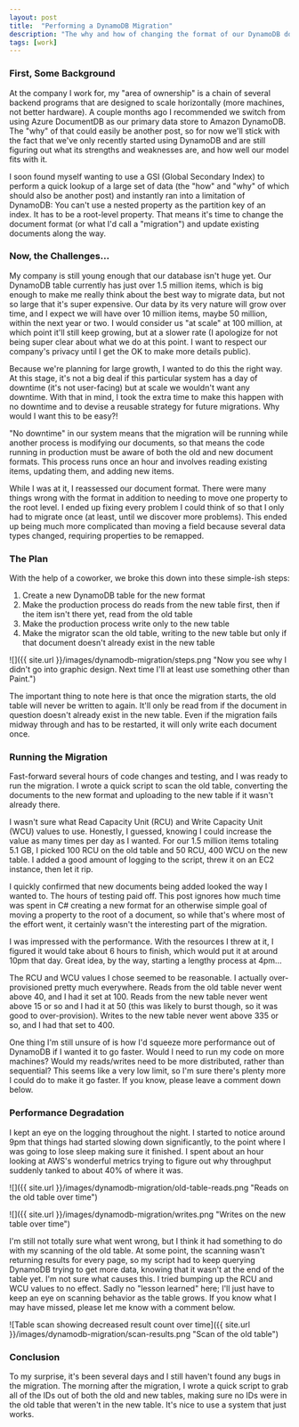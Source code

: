 ```yaml
---
layout: post
title:  "Performing a DynamoDB Migration"
description: "The why and how of changing the format of our DynamoDB document with a no-downtime approach."
tags: [work]
---
```


### First, Some Background

At the company I work for, my "area of ownership" is a chain of several backend
programs that are designed to scale horizontally (more machines, not better
hardware). A couple months ago I recommended we switch from using Azure
DocumentDB as our primary data store to Amazon DynamoDB. The "why" of that
could easily be another post, so for now we'll stick with the fact that we've
only recently started using DynamoDB and are still figuring out what its
strengths and weaknesses are, and how well our model fits with it.

I soon found myself wanting to use a GSI (Global Secondary Index) to perform a
quick lookup of a large set of data (the "how" and "why" of which should also
be another post) and instantly ran into a limitation of DynamoDB: You
can't use a nested property as the partition key of an index. It has to be a
root-level property. That means it's time to change the document format (or
what I'd call a "migration") and update existing documents along the
way.

### Now, the Challenges...

My company is still young enough that our database isn't huge yet. Our DynamoDB
table currently has just over 1.5 million items, which is big enough to make me
really think about the best way to migrate data, but not so large that it's
super expensive. Our data by its very nature will grow over time, and I expect
we will have over 10 million items, maybe 50 million, within the next year or
two. I would consider us "at scale" at 100 million, at which point it'll still
keep growing, but at a slower rate (I apologize for not being super clear about
what we do at this point. I want to respect our company's privacy until I get
the OK to make more details public).

Because we're planning for large growth, I wanted to do this the right way. At
this stage, it's not a big deal if this particular system has a day of downtime
(it's not user-facing) but at scale we wouldn't want any downtime. With that in
mind, I took the extra time to make this happen with no downtime and to devise
a reusable strategy for future migrations. Why would I want this to be easy?!

"No downtime" in our system means that the migration will be running while
another process is modifying our documents, so that means the code running in
production must be aware of both the old and new document formats. This process
runs once an hour and involves reading existing items, updating them, and
adding new items.

While I was at it, I reassessed our document format. There were many things
wrong with the format in addition to needing to move one property to the root
level. I ended up fixing every problem I could think of so that I only had to
migrate once (at least, until we discover more problems). This ended up being
much more complicated than moving a field because several data types changed,
requiring properties to be remapped.

### The Plan

With the help of a coworker, we broke this down into these simple-ish steps:

1. Create a new DynamoDB table for the new format
2. Make the production process do reads from the new table first, then if the item isn't there yet, read from the old table
3. Make the production process write only to the new table
4. Make the migrator scan the old table, writing to the new table but only if that document doesn't already exist in the new table

![]({{ site.url }}/images/dynamodb-migration/steps.png "Now you see why I didn't go into graphic design. Next time I'll at least use something other than Paint.")

The important thing to note here is that once the migration starts, the old
table will never be written to again. It'll only be read from if the document
in question doesn't already exist in the new table. Even if the migration fails
midway through and has to be restarted, it will only write each document once.

### Running the Migration

Fast-forward several hours of code changes and testing, and I was ready to run
the migration. I wrote a quick script to scan the old table, converting the
documents to the new format and uploading to the new table if it wasn't already
there.

I wasn't sure what Read Capacity Unit (RCU) and Write Capacity Unit (WCU)
values to use. Honestly, I guessed, knowing I could increase the value as many
times per day as I wanted. For our 1.5 million items totaling 5.1 GB, I picked
100 RCU on the old table and 50 RCU, 400 WCU on the new table. I added a good
amount of logging to the script, threw it on an EC2 instance, then let it rip.

I quickly confirmed that new documents being added looked the way I wanted to.
The hours of testing paid off. This post ignores how much time was spent in C#
creating a new format for an otherwise simple goal of moving a property to the
root of a document, so while that's where most of the effort went, it certainly
wasn't the interesting part of the migration.

I was impressed with the performance. With the resources I threw at it, I
figured it would take about 6 hours to finish, which would put it at around
10pm that day. Great idea, by the way, starting a lengthy process at 4pm...

The RCU and WCU values I chose seemed to be reasonable. I actually
over-provisioned pretty much everywhere. Reads from the old table never went
above 40, and I had it set at 100. Reads from the new table never went above 15
or so and I had it at 50 (this was likely to burst though, so it was good to
over-provision). Writes to the new table never went above 335 or so,
and I had that set to 400.

One thing I'm still unsure of is how I'd squeeze more performance out of
DynamoDB if I wanted it to go faster. Would I need to run my code on more
machines? Would my reads/writes need to be more distributed, rather than
sequential? This seems like a very low limit, so I'm sure there's plenty more I
could do to make it go faster. If you know, please leave a comment down below.

### Performance Degradation

I kept an eye on the logging throughout the night. I started to notice around
9pm that things had started slowing down significantly, to the point where I
was going to lose sleep making sure it finished. I spent about an hour looking
at AWS's wonderful metrics trying to figure out why throughput suddenly tanked
to about 40% of where it was.

![]({{ site.url }}/images/dynamodb-migration/old-table-reads.png "Reads on the old table over time")

![]({{ site.url }}/images/dynamodb-migration/writes.png "Writes on the new table over time")

I'm still not totally sure what went wrong, but I think it had something to do
with my scanning of the old table. At some point, the scanning wasn't returning
results for every page, so my script had to keep querying DynamoDB trying to
get more data, knowing that it wasn't at the end of the table yet. I'm not sure
what causes this. I tried bumping up the RCU and WCU values to no effect. Sadly
no "lesson learned" here; I'll just have to keep an eye on scanning behavior as
the table grows. If you know what I may have missed, please let me know with a
comment below.

![Table scan showing decreased result count over time]({{ site.url }}/images/dynamodb-migration/scan-results.png "Scan of the old table")

### Conclusion

To my surprise, it's been several days and I still haven't found any bugs in
the migration. The morning after the migration, I wrote a quick script to grab
all of the IDs out of both the old and new tables, making sure no IDs were in
the old table that weren't in the new table. It's nice to use a system that
just works.
